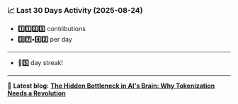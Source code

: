 <!--START_STATS-->
### 📈 Last 30 Days Activity (2025-08-24)  
- **1️⃣1️⃣2️⃣3️⃣** contributions  
- **3️⃣7️⃣•4️⃣3️⃣** per day
---
- **🎱5️⃣** day streak!
---
📝 **Latest blog:** [**The Hidden Bottleneck in AI's Brain: Why Tokenization Needs a Revolution**](https://andriak.com/blog/tokenization-revolution)
<!--END_STATS-->
